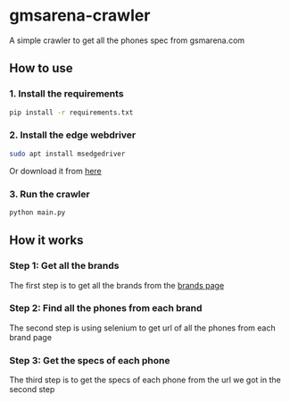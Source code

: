 # gmsarena-crawler

A simple crawler to get all the phones spec from gsmarena.com

## How to use

### 1. Install the requirements

```bash
pip install -r requirements.txt
```

### 2. Install the edge webdriver

```bash
sudo apt install msedgedriver
```

Or download it from [here](https://developer.microsoft.com/en-us/microsoft-edge/tools/webdriver/)

### 3. Run the crawler

```bash
python main.py
```

## How it works

### Step 1: Get all the brands

The first step is to get all the brands from the [brands page](https://www.gsmarena.com/makers.php3)

### Step 2: Find all the phones from each brand

The second step is using selenium to get url of all the phones from each brand page

### Step 3: Get the specs of each phone

The third step is to get the specs of each phone from the url we got in the second step
